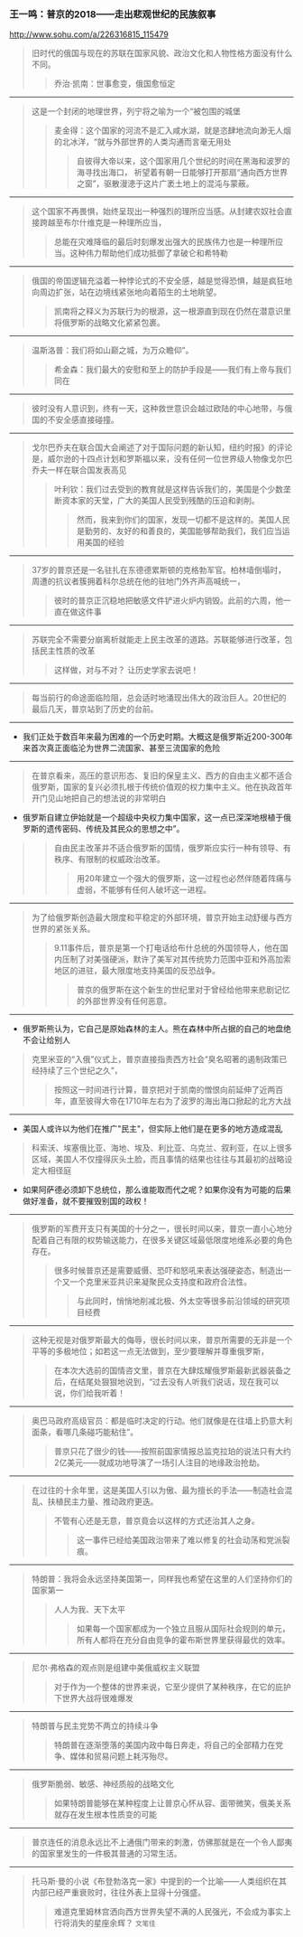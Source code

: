 ### 王一鸣：普京的2018——走出悲观世纪的民族叙事
http://www.sohu.com/a/226316815_115479
>旧时代的俄国与现在的苏联在国家风貌、政治文化和人物性格方面没有什么不同。
>>乔治·凯南：世事愈变，俄国愈恒定
---
>这是一个封闭的地理世界，列宁将之喻为一个“被包围的城堡
>>麦金得：这个国家的河流不是汇入咸水湖，就是恣肆地流向渺无人烟的北冰洋，“就与外部世界的人类沟通而言毫无用处
>>>自彼得大帝以来，这个国家用几个世纪的时间在黑海和波罗的海寻找出海口，
>>>祈望着有朝一日能够打开那扇“通向西方世界之窗”，驱散漫漶于这片广袤土地上的混沌与蒙蔽。
---
>这个国家不再畏惧，始终呈现出一种强烈的理所应当感。从封建农奴社会直接跨越至布尔什维克是一种理所应当，
>>总能在灾难降临的最后时刻爆发出强大的民族伟力也是一种理所应当。这种伟力帮助他们成功抵御了拿破仑和希特勒
---
>俄国的帝国逻辑充溢着一种悖论式的不安全感，越是觉得恐惧，越是疯狂地向周边扩张，站在边境线紧张地向着陌生的土地眺望。
>>凯南将之释义为苏联行为的根源，这一根源直到现在仍然在潜意识里将俄罗斯的战略文化紧紧包裹。
---
>温斯洛普：我们将如山巅之城，为万众瞻仰”。
>>希金森：我们最大的安慰和至上的防护手段是——我们有上帝与我们同在
---
>彼时没有人意识到，终有一天，这种救世意识会越过欧陆的中心地带，与俄国的不安全感直接碰撞。
---
>戈尔巴乔夫在联合国大会阐述了对于国际问题的新认知，纽约时报》的评论是，威尔逊的十四点计划和罗斯福以来，没有任何一位世界级人物像戈尔巴乔夫一样在联合国发表高见
>>叶利钦：我们过去受到的教育就是这样告诉我们的，美国是个少数垄断资本家的天堂，广大的美国人民受到残酷的压迫和剥削。
>>>然而，我来到你们的国家，发现一切都不是这样的。美国人民是勤劳的、友好的和善良的，美国能够帮助我们，我们应当运用美国的经验
---
>37岁的普京还是一名驻扎在东德德累斯顿的克格勃军官。柏林墙倒塌时，周遭的抗议者簇拥着科尔总统在他的驻地门外齐声高喊统一，
>>彼时的普京正沉稳地把敏感文件铲进火炉内销毁。此前的六周，他一直在做这件事
---
>苏联完全不需要分崩离析就能走上民主改革的道路。苏联能够进行改革，包括民主性质的改革
>>这样做，对与不对？ 让历史学家去说吧！
---
>每当前行的命途面临险阻，总会适时地涌现出伟大的政治巨人。20世纪的最后几天，普京站到了历史的台前。
---
- 我们正处于数百年来最为困难的一个历史时期。大概这是俄罗斯近200-300年来首次真正面临沦为世界二流国家、甚至三流国家的危险
---
>在普京看来，高压的意识形态、复旧的保皇主义、西方的自由主义都不适合俄罗斯，国家的复兴必须扎根于传统价值观的权力集中主义。他在执政首年开门见山地把自己的想法说的非常明白
- 俄罗斯自建立伊始就是一个超级中央权力集中国家，这一点已深深地根植于俄罗斯的遗传密码、传统及其民众的思想之中”。
>>自由民主改革并不适合俄罗斯的国情，俄罗斯应实行一种有领导、有秩序、有限制的权威政治改革。
>>>用20年建立一个强大的俄罗斯，这一过程也必然伴随着阵痛与虚弱，不能够有任何人破坏这一进程。
---
>为了给俄罗斯创造最大限度和平稳定的外部环境，普京开始主动舒缓与西方世界的紧张关系。
>>9.11事件后，普京是第一个打电话给布什总统的外国领导人，他在国内压制了对美强硬派，默许了美军对其传统势力范围中亚和外高加索地区的进驻，最大限度地支持美国的反恐战争。
>>>普京的俄罗斯在这个新生的世纪里对于曾经给他带来悲剧记忆的外部世界没有任何恶意。
---
- 俄罗斯熊认为，它自己是原始森林的主人。熊在森林中所占据的自己的地盘绝不会让给别人
>克里米亚的“入俄”仪式上，普京直接指责西方社会“臭名昭著的遏制政策已经持续了三个世纪之久”，
>>按照这一时间进行计算，普京把对于凯南的憎恨向前延伸了近两百年，直至彼得大帝在1710年左右为了波罗的海出海口掀起的北方大战
---
- 美国人或许以为他们在推广"民主"，但实际上他们是在更多的地方造成混乱
>科索沃、埃塞俄比亚、海地、埃及、利比亚、乌克兰、叙利亚，在以上很多区域，美国人不仅撞得灰头土脸，而且事情的结果也往往与其最初的战略设定大相径庭
- 如果阿萨德必须卸下总统位，那么谁能取而代之呢？如果你没有为可能的后果做好准备，就不要摧毁别国的政权！
---
>俄罗斯的军费开支只有美国的十分之一，很长时间以来，普京一直小心地分配着自己有限的权势输送能力，在很多关键区域最低限度地维系必要的角色存在。
>>很多时候普京还是需要威慑、恐吓和怒吼来表达强硬姿态，制造出一个又一个克里米亚共识来凝聚民众支持度和政府合法性。
>>>与此同时，悄悄地削减北极、外太空等很多前沿领域的研究项目经费
---
>这种无视是对俄罗斯最大的侮辱，很长时间以来，普京所需要的无非是一个平等的多极地位；如若这一点无法做到，至少要理解并尊重俄罗斯，
>>在本次大选前的国情咨文里，普京在大肆炫耀俄罗斯最新武器装备之后，在结尾处狠狠地说到，“过去没有人听我们说话，现在我可以说，你们给我听着！
---
>奥巴马政府高级官员：都是临时决定的行动。他们就像是在往墙上扔意大利面条，看哪几条碰巧能粘住”。
>>普京只花了很少的钱——按照前国家情报总监克拉珀的说法只有大约2亿美元——就成功地导演了一场引人注目的地缘政治抢劫。
---
>在过往的十余年里，这是美国人引以为傲、最为擅长的手法——制造社会混乱、扶植民主力量、推动政府更迭。
>>不管有心还是无意，普京竟会以这样的方式还治其人之身。
>>>这一事件已经给美国政治带来了难以修复的社会动荡和党派裂痕。
---
>特朗普：我将会永远坚持美国第一，同样我也希望在这里的人们坚持你们的国家第一
>>人人为我、天下太平
>>>如果每一个国家都成为一个独立且服从国际社会规则的单元，所有人都将在充分自由竞争的霍布斯世界里获得最优的效率。
---
>尼尔·弗格森的观点则是组建中美俄威权主义联盟
>>对于作为一个整体的世界来说，它至少提供了某种秩序，在它的庇护下世界大战将很难爆发
---
>特朗普与民主党势不两立的持续斗争
>>特朗普在逐渐堕落的美国内政中每日奔走，将自己的全部精力在党争、媒体和贸易问题上耗泻殆尽。
---
>俄罗斯脆弱、敏感、神经质般的战略文化
>>如果特朗普能够在某种程度上让普京心怀从容、面带微笑，俄美关系就存在发生根本性质变的可能
---
>普京连任的消息永远比不上通俄门带来的刺激，仿佛那就是在一个令人鄙夷的国家里发生的一件极其普通的习常生活。
---
>托马斯·曼的小说《布登勃洛克一家》中提到的一个比喻——人类组织在其内部已经严重衰败时，往往外表上显得十分强盛。
>>难道克里姆林宫洒向西方世界失望不满的人民强光，不会成为事实上行将消失的星座余辉？
`文笔佳`